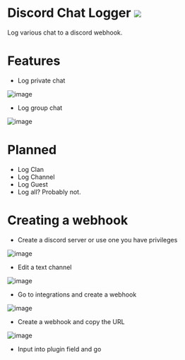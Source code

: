 # Discord Chat Logger [![](https://img.shields.io/endpoint?url=https://i.pluginhub.info/shields/installs/plugin/discord-chat-logger)](https://runelite.net/plugin-hub)
Log various chat to a discord webhook.

# Features

- Log private chat

![image](https://user-images.githubusercontent.com/16944807/216733807-98458790-ceee-4568-84f2-7c2b85a4d33f.png)

- Log group chat 

![image](https://user-images.githubusercontent.com/16944807/216733822-e7a5f7f5-154f-472d-8d5a-e9a959ec95f9.png)

# Planned

- Log Clan
- Log Channel
- Log Guest
- Log all? Probably not. 


# Creating a webhook

- Create a discord server or use one you have privileges 

![image](https://user-images.githubusercontent.com/16944807/216733593-c5250c2a-a339-449f-b2da-73fc6deeec11.png)
- Edit a text channel

![image](https://user-images.githubusercontent.com/16944807/216733679-70449b24-c0bb-410a-82bf-188a2d7872d2.png)
- Go to integrations and create a webhook

![image](https://user-images.githubusercontent.com/16944807/216733701-722feccc-b959-4c6e-b2b4-114556c3d4fc.png)
- Create a webhook and copy the URL

![image](https://user-images.githubusercontent.com/16944807/216733755-37a4a638-45b1-4346-ada5-8747a15c00af.png)
- Input into plugin field and go

